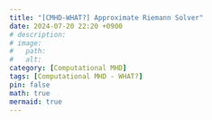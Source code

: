 ```yaml
---
title: "[CMHD-WHAT?] Approximate Riemann Solver"
date: 2024-07-20 22:20 +0900
# description:
# image:
#   path:
#   alt:
category: [Computational MHD]
tags: [Computational MHD - WHAT?]
pin: false
math: true
mermaid: true
---
```

